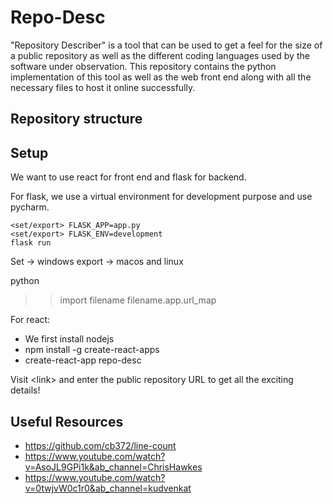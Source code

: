 # Repo-Desc

"Repository Describer" is a tool that can be used to get a feel for the size of a public repository as well as the different coding languages used by the software under observation. This repository contains the python implementation of this tool as well as the web front end along with all the necessary files to host it online successfully.

## Repository structure

## Setup
We want to use react for front end and flask for backend.

For flask, we use a virtual environment for development purpose and use pycharm.

```
<set/export> FLASK_APP=app.py
<set/export> FLASK_ENV=development
flask run
```
Set -> windows
export -> macos and linux

python
>> import filename
>> filename.app.url_map

For react:
- We first install nodejs
- npm install -g create-react-apps
- create-react-app repo-desc

Visit \<link> and enter the public repository URL to get all the exciting details!

## Useful Resources
- https://github.com/cb372/line-count
- https://www.youtube.com/watch?v=AsoJL9GPi1k&ab_channel=ChrisHawkes
- https://www.youtube.com/watch?v=0twjvW0c1r0&ab_channel=kudvenkat

